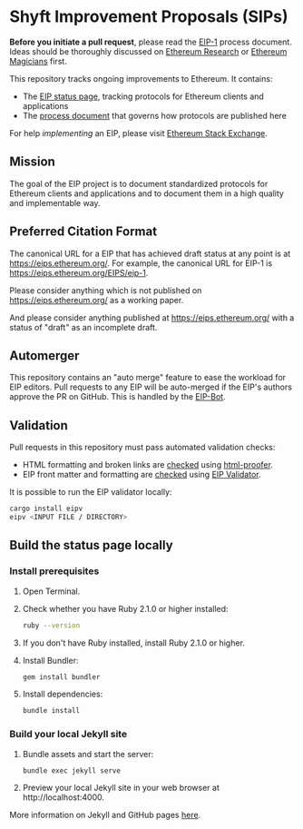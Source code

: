 # Shyft Improvement Proposals (SIPs)

**Before you initiate a pull request**, please read the [EIP-1](https://eips.ethereum.org/EIPS/eip-1) process document. Ideas should be thoroughly discussed on [Ethereum Research](https://ethresear.ch/t/read-this-before-posting/8) or [Ethereum Magicians](https://ethereum-magicians.org/) first.

This repository tracks ongoing improvements to Ethereum. It contains:

- The [EIP status page](https://eips.ethereum.org), tracking protocols for Ethereum clients and applications
- The [process document](https://eips.ethereum.org/EIPS/eip-1) that governs how protocols are published here

For help *implementing* an EIP, please visit [Ethereum Stack Exchange](https://ethereum.stackexchange.com).

## Mission

The goal of the EIP project is to document standardized protocols for Ethereum clients and applications and to document them in a high quality and implementable way.

## Preferred Citation Format

The canonical URL for a EIP that has achieved draft status at any point is at https://eips.ethereum.org/. For example, the canonical URL for EIP-1 is https://eips.ethereum.org/EIPS/eip-1.

Please consider anything which is not published on https://eips.ethereum.org/ as a working paper.

And please consider anything published at https://eips.ethereum.org/ with a status of "draft" as an incomplete draft.

## Automerger

This repository contains an "auto merge" feature to ease the workload for EIP editors. Pull requests to any EIP will be auto-merged if the EIP's authors approve the PR on GitHub. This is handled by the [EIP-Bot](https://github.com/ethereum/EIP-Bot).

## Validation

Pull requests in this repository must pass automated validation checks:

* HTML formatting and broken links are [checked](https://github.com/ethereum/EIPs/blob/master/.travis-ci.sh) using [html-proofer](https://rubygems.org/gems/html-proofer).
* EIP front matter and formatting are [checked](https://github.com/ethereum/EIPs/blob/master/.github/workflows/auto-merge-bot.yml) using [EIP Validator](https://github.com/ethereum/eipv).

It is possible to run the EIP validator locally:
```sh
cargo install eipv
eipv <INPUT FILE / DIRECTORY>
```

## Build the status page locally

### Install prerequisites

1. Open Terminal.

2. Check whether you have Ruby 2.1.0 or higher installed:

   ```sh
   ruby --version
   ```

3. If you don't have Ruby installed, install Ruby 2.1.0 or higher.

4. Install Bundler:

   ```sh
   gem install bundler
   ```

5. Install dependencies:

   ```sh
   bundle install
   ```

### Build your local Jekyll site

1. Bundle assets and start the server:

   ```sh
   bundle exec jekyll serve
   ```

2. Preview your local Jekyll site in your web browser at http://localhost:4000.

More information on Jekyll and GitHub pages [here](https://help.github.com/en/enterprise/2.14/user/articles/setting-up-your-github-pages-site-locally-with-jekyll).
